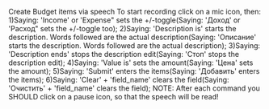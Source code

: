 Create Budget items via speech
To start recording click on a mic icon, then:
  1)Saying: 'Income' or 'Expense" sets the +/-toggle(Saying: 'Доход' or 'Расход" sets the +/-toggle too);
  2)Saying: 'Description is' starts the description. Words followed are the actual description(Saying: 'Описание' starts the description. Words followed are the actual description);
  3)Saying: 'Description ends' stops the description edit(Saying: 'Стоп' stops the description edit);
  4)Saying: 'Value is' sets the amount(Saying: 'Цена' sets the amount);
  5)Saying: 'Submit' enters the items(Saying: 'Добавить' enters the items);
  6)Saying: 'Clear' + 'field_name' clears the field(Saying: 'Очистить' + 'field_name' clears the field);
  NOTE: After each command you SHOULD click on a pause icon, so that the speech will be read! 
